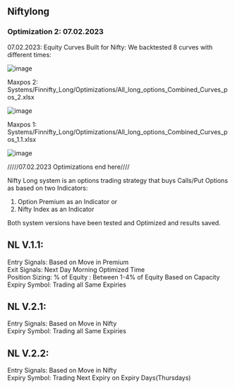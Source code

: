 ## Niftylong  


### Optimization 2: 07.02.2023
           
07.02.2023: Equity Curves Built for Nifty: We backtested 8 curves with different times:

![image](https://user-images.githubusercontent.com/67407393/217751482-833a6627-ed1e-410e-acc4-5de3a32a50ed.png)

Maxpos 2: Systems/Finnifty_Long/Optimizations/All_long_options_Combined_Curves_pos_2.xlsx


![image](https://user-images.githubusercontent.com/67407393/217751510-cc3b4fda-7275-41a5-ba59-32b22f918b8e.png)

Maxpos 1: Systems/Finnifty_Long/Optimizations/All_long_options_Combined_Curves_pos_1.1.xlsx

![image](https://user-images.githubusercontent.com/67407393/217751623-5ecf3244-0ea3-4427-a9c6-cd8c86b20e66.png)


/////07.02.2023 Optimizations end here////

Nifty Long system is an options trading strategy that buys Calls/Put Options as based on two Indicators:   
 1. Option Premium as an Indicator or  
 2. Nifty Index as an Indicator  

Both system versions have been tested and Optimized and results saved.  

## NL V.1.1:  
  Entry Signals: Based on Move in Premium  
  Exit Signals:  Next Day Morning Optimized Time  
  Position Sizing: % of Equity : Between 1-4% of Equity Based on Capacity   
  Expiry Symbol: Trading all Same Expiries  
## NL V.2.1:  
  Entry Signals: Based on Move in Nifty  
  Expiry Symbol: Trading all Same Expiries  

## NL V.2.2:  
  Entry Signals: Based on Move in Nifty  
  Expiry Symbol: Trading Next Expiry on Expiry Days(Thursdays)  





